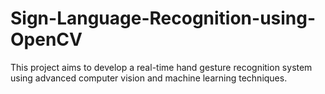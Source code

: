 # Sign-Language-Recognition-using-OpenCV
This project aims to develop a real-time hand gesture recognition system using advanced computer vision and machine learning techniques. 
